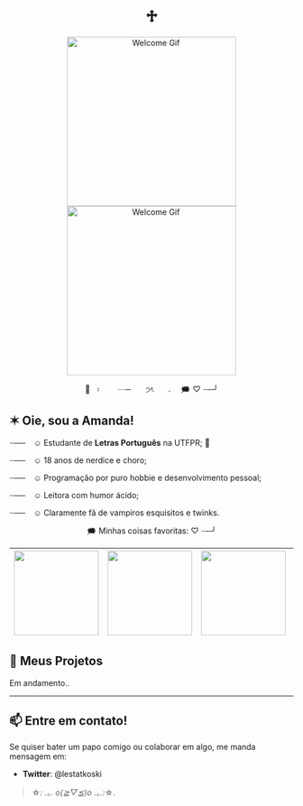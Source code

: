 <div align="center">
  <h1>♱</h1>
</div>


<div align="center">
  <img src="https://i3.glitter-graphics.org/pub/2811/2811843q031f1e2g9.gif" alt="Welcome Gif" width="300"/>
</div>

<div align="center">
  <img src="https://img1.picmix.com/output/stamp/normal/5/6/1/0/2520165_95b86.gif" alt="Welcome Gif" width="300"/>
</div>


<div align="center">

🦇⠀᛬ㅤㅤ   ┈─ㅤㅤ੭ৎㅤㅤ𝅄  ⠀   🗯️   ♡ ┈─╯

</div>

## ✶ Oie, sou a **Amanda**!  

┈── ⠀☺︎ Estudante de **Letras Português** na UTFPR; 🦇

┈── ⠀☺︎ 18 anos de nerdice e choro;

┈── ⠀☺︎ Programação por puro hobbie e desenvolvimento pessoal;

┈── ⠀☺︎ Leitora com humor ácido;

┈── ⠀☺︎ Claramente fã de vampiros esquisitos e twinks.

<p>

<div align="center">

 🗯️ Minhas coisas favoritas:  ♡ ┈─╯  

</div>

  
</p>

 <div align="center">

| <img src="https://i.pinimg.com/originals/9a/1c/db/9a1cdb454468746d76dd54ae23e3d52f.gif" width="150"/> | <img src="https://i.gifer.com/origin/20/20c5e66bb669ca9699b2bdcc3cc2dbe3_w200.gif" width="150"/> | <img src="https://img1.picmix.com/output/pic/normal/3/8/2/8/10938283_dc751.gif" width="150"/> | <img src="https://64.media.tumblr.com/c09d4d7b94efc59c396680ce90c95ed6/1d6ada1f814693c9-0e/s250x400/7ce6fd539b14967ee07496215f005ffc5ba74454.gif" width="150"/> | <img src="https://img1.picmix.com/output/pic/normal/7/6/6/5/11815667_71210.gif" width="150"/> |
|----------------------------------------------------------------------|----------------------------------------------------------------------|----------------------------------------------------------------------|----------------------------------------------------------------------|----------------------------------------------------------------------|
</div>



## 🚀 Meus Projetos  
Em andamento..

---

## 📫 Entre em contato!  
Se quiser bater um papo comigo ou colaborar em algo, me manda mensagem em:  
- **Twitter**: @lestatkoski



> ☆*: .｡. o(≧▽≦)o .｡.:*☆.


